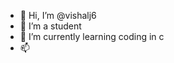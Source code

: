 - 👋 Hi, I’m @vishalj6
- 👀 I’m a student
- 🌱 I’m currently learning coding in c
- 📫 

<!---
vishalj6/vishalj6 is a ✨ special ✨ repository because its `README.md` (this file) appears on your GitHub profile.
You can click the Preview link to take a look at your changes.
--->
